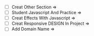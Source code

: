 - [ ] Creat Other Section =>
- [ ] Student Javascript And Practice =>
- [ ] Creat Effects With Javascript =>
- [ ] Creat Responsive DESIGN In Project =>
- [ ] Add Domain Name =>
